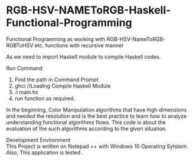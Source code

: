# RGB-HSV-NAMEToRGB-Haskell-Functional-Programming
Functional Programming as working with RGB-HSV-NameToRGB-RGBToHSV etc. functions with recursive manner

As we need to import Haskell module to compile Haskell codes.

Run Command:
  1. Find the path in Command Prompt
  2. ghci //Loading Compile Haskell Module
  3. :l main.hs
  4. run function as required.

In the beginning, Color Manipulation algorithms  that have high dimensions and needed the resolution and 
is the best practice to learn how to analyze understanding functional algorithms flows. 
This code is about the evaluation of the such algorithms according to the given situation.

Development Environment  
This Project is written on Notepad ++ with Windows 10 Operating Sytstem. Also, This application is tested . 

